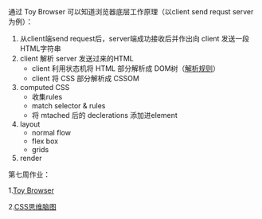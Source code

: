 

通过 Toy Browser 可以知道浏览器底层工作原理（以client send requst server 为例）：
1. 从client端send request后，server端成功接收后并作出向 client 发送一段HTML字符串
2. client 解析 server 发送过来的HTML
    - client 利用状态机将 HTML 部分解析成 DOM树（[解析规则](https://html.spec.whatwg.org/multipage/parsing.html#data-state)）
    - client 将 CSS 部分解析成 CSSOM
3. computed CSS
    - 收集rules
    - match selector & rules
    - 将 mtached 后的 declerations 添加进element 
4. layout
    - normal flow
    - flex box
    - grids
5. render

第七周作业：

1.[Toy Browser](https://github.com/apacheao/Frontend-01-Template/tree/master/week07/Toy%20Browser)

2.[CSS思维脑图](https://github.com/apacheao/Frontend-01-Template/blob/master/week07/CSS%E6%80%9D%E7%BB%B4%E8%84%91%E5%9B%BE/CSS%E6%80%9D%E7%BB%B4%E8%84%91%E5%9B%BE.xmind)
